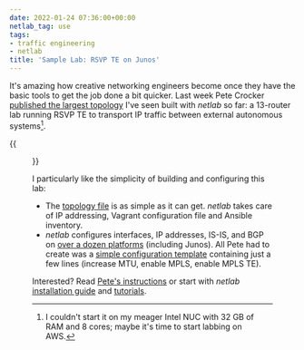 ```yaml
---
date: 2022-01-24 07:36:00+00:00
netlab_tag: use
tags:
- traffic engineering
- netlab
title: 'Sample Lab: RSVP TE on Junos'
---
```

It's amazing how creative networking engineers become once they have the basic tools to get the job done a bit quicker. Last week Pete Crocker [published the largest topology](https://github.com/ipspace/netlab-examples/tree/master/routing/rsvp-mpls-vsrx) I've seen built with *netlab* so far: a 13-router lab running RSVP TE to transport IP traffic between external autonomous systems[^1].

[^1]: I couldn't start it on my meager Intel NUC with 32 GB of RAM and 8 cores; maybe it's time to start labbing on AWS.

{{<figure src="https://raw.githubusercontent.com/ipspace/netlab-examples/master/routing/rsvp-mpls-vsrx/mpls.png" caption="Lab topology">}}
<!--more-->
I particularly like the simplicity of building and configuring this lab: 

* The [topology file](https://github.com/ipspace/netlab-examples/blob/master/routing/rsvp-mpls-vsrx/topology.yml) is as simple as it can get. *netlab* takes care of IP addressing, Vagrant configuration file and Ansible inventory.
* *netlab* configures interfaces, IP addresses, IS-IS, and BGP on [over a dozen platforms](https://netlab.tools/platforms/) (including Junos). All Pete had to create was a [simple configuration template](https://github.com/ipspace/netlab-examples/blob/master/routing/rsvp-mpls-vsrx/junos_mpls_rsvp.j2) containing just a few lines (increase MTU, enable MPLS, enable MPLS TE).

Interested? Read [Pete's instructions](https://github.com/ipspace/netlab-examples/blob/master/routing/rsvp-mpls-vsrx/README.md) or start with *netlab* [installation guide](https://netlab.tools/install/) and [tutorials](https://netlab.tools/tutorials/).
